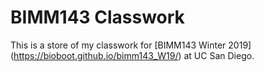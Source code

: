 # BIMM143 Classwork

This is a store of my classwork for [BIMM143 Winter 2019] (https://bioboot.github.io/bimm143_W19/) at UC San Diego.
